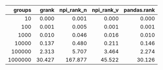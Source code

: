 |   groups |   grank |   npi_rank_n |   npi_rank_v |   pandas.rank |
|---------:|--------:|-------------:|-------------:|--------------:|
|       10 |   0.000 |        0.001 |        0.000 |         0.000 |
|      100 |   0.001 |        0.005 |        0.001 |         0.001 |
|     1000 |   0.010 |        0.046 |        0.016 |         0.010 |
|    10000 |   0.137 |        0.480 |        0.211 |         0.146 |
|   100000 |   2.313 |        5.707 |        3.464 |         2.274 |
|  1000000 |  30.427 |      167.877 |       45.522 |        30.126 |